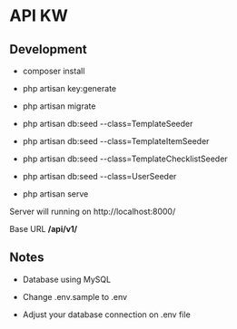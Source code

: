 # API KW

## Development

- composer install

- php artisan key:generate

- php artisan migrate

- php artisan db:seed --class=TemplateSeeder

- php artisan db:seed --class=TemplateItemSeeder

- php artisan db:seed --class=TemplateChecklistSeeder

- php artisan db:seed --class=UserSeeder

- php artisan serve

Server will running on http://localhost:8000/

Base URL **/api/v1/**

## Notes

- Database using MySQL

- Change .env.sample to .env

- Adjust your database connection on .env file
